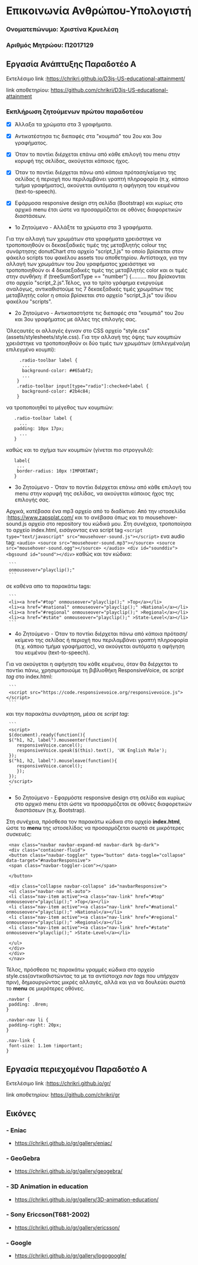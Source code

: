 # Επικοινωνία Ανθρώπου-Υπολογιστή

### Ονοματεπώνυμο: Χριστίνα Κρυελέση

### Αριθμός Μητρώου: Π2017129

## Εργασία Ανάπτυξης  Παραδοτέο Α 

Εκτελέσιμο link :https://chrikri.github.io/D3js-US-educational-attainment/

link αποθετηρίου: https://github.com/chrikri/D3js-US-educational-attainment


### Εκπλήρωση ζητούμενων πρώτου παραδοτέου

- [x]  Άλλαξα τα χρώματα στα 3 γραφήματα.

- [x] Αντικατέστησα τις διεπαφές στα "κουμπιά" του 2ου και 3ου γραφήματος.

- [x] Όταν το ποντίκι διέρχεται επάνω από κάθε επιλογή του menu στην κορυφή της σελίδας, ακούγεται κάποιος ήχος.

- [x] Όταν το ποντίκι διέρχεται πάνω από κάποια πρόταση/κείμενο της σελίδας ή περιοχή που περιλαμβάνει γραπτή πληροφορία (π.χ. κάποιο τμήμα     γραφήματος), ακούγεται αυτόματα η αφήγηση του κειμένου (text-to-speech).

- [x] Εφάρμοσα responsive design στη σελίδα (Bootstrap) και κυρίως στο αρχικό menu έτσι ώστε να προσαρμόζεται σε οθόνες διαφορετικών διαστάσεων.


 * 1ο Ζητούμενο - Αλλάξτε τα χρώματα στα 3 γραφήματα. 
 
 
 Για την αλλαγή των χρωμάτων στα γραφήματα χρειάστηκε να τροποποιηθούν οι  δεκαεξαδικές τιμές της μεταβλητής colour της συνάρτησης donutChart στο αρχείο "script_1.js" το οποίο βρίσκεται στον φάκελο scripts του φακέλου assets του αποθετηρίου. Αντίστοιχα, για την αλλαγή των χρωμάτων του 2ου γραφήματος χρειάστηκε να τροποποιηθούν οι 4 δεκαεξαδικές τιμές της μεταβλητής color και οι τιμές στην συνθήκη:                  if (treeSumSortType == "number") {.......... που  βρίσκονται στο αρχείο "script_2.js".Τέλος, για το τρίτο γράφημα ενεργούμε αναλόγως, αντικαθιστούμε τις 7 δεκαεξαδικές τιμές χρωμάτων της μεταβλητής color η οποία βρίσκεται στο αρχείο "script_3.js" του ίδιου φακέλου "scripts".
                                        

* 2ο Ζητούμενο - Αντικαταστήστε τις διεπαφές στα "κουμπιά" του 2ου και 3ου γραφήματος με άλλες της επιλογής σας. 

Όλεςαυτές οι αλλαγές έγιναν στο CSS αρχείο "style.css" (assets/stylesheets/style.css).
Για την αλλαγή της όψης των κουμπιών χρειάστηκε να τροποποιηθούν οι δύο τιμές των χρωμάτων (επιλεγμένο/μη επιλεγμένο κουμπί):
```
     .radio-toolbar label {
      ...
      background-color: ##65abf2;
      ...
    }
    .radio-toolbar input[type="radio"]:checked+label {
      background-color: #2b4c84;
    }
```
να τροποποιηθεί το μέγεθος των κουμπιών:
```
   .radio-toolbar label {
     ...
   padding: 10px 17px;
     ...
   }
```
καθώς και το σχήμα των κουμπιών (γίνεται πιο στρογγυλό):
```
   label{
    ...
    border-radius: 10px !IMPORTANT;
   }
```
* 3ο Ζητούμενο - Όταν το ποντίκι διέρχεται επάνω από κάθε επιλογή του menu στην κορυφή της σελίδας, να ακούγεται κάποιος ήχος της επιλογής σας.

 Αρχικά, κατέβασα ένα mp3 αρχείο από το διαδίκτυο: Από την ιστοσελίδα :https://www.zapsplat.com/
 και το ανέβασα όπως και το mousehover-sound.js αρχείο στο repository του κώδικά μου.  Στη συνέχεια, τροποποίησα το αρχείο index.html, εισάγοντας ενα script tag
     ```
     <script type="text/javascript" src="mousehover-sound.js"></script>
     ```
     ενα audio tag:
     ```
     <audio>
     <source src="mousehover-sound.mp3"></source>
     <source src="mousehover-sound.ogg"></source>
     </audio>
	  <div id="sounddiv"><bgsound id="sound"></div>
     ```
 	καθώς και τον κώδικα:
 
     ```
     onmouseover="playclip();"
     ```
   σε καθένα απο τα παρακάτω tags:
    	   
     ```
     <li><a href="#top" onmouseover="playclip();" >Top</a></li>
     <li><a href="#national" onmouseover="playclip();" >National</a></li>
     <li><a href="#regional" onmouseover="playclip();" >Regional</a></li>
     <li><a href="#state" onmouseover="playclip();" >State-Level</a></li>
     ```
     
 * 4ο Ζητούμενο - Όταν το ποντίκι διέρχεται πάνω από κάποια πρόταση/κείμενο της σελίδας ή περιοχή που περιλαμβάνει γραπτή πληροφορία (π.χ. κάποιο τμήμα γραφήματος), να ακούγεται αυτόματα η αφήγηση του κειμένου (text-to-speech).
 
 Για να ακούγεται η αφήγηση του κάθε κειμένου, όταν θα διέρχεται το ποντίκι πάνω, χρησιμοποιούμε τη βιβλιοθήκη ResponsiveVoice,
     σε _script tag_ στο index.html:

     ```
     <script src="https://code.responsivevoice.org/responsivevoice.js"></script>
     ```

   και την παρακάτω συνάρτηση, μέσα σε _script tag_:

     ```
     <script>
     $(document).ready(function(){
     $("h1, h2, label").mouseenter(function(){
		responsiveVoice.cancel(); 
  		responsiveVoice.speak($(this).text(), 'UK English Male');
     });
     $("h1, h2, label").mouseleave(function(){
        responsiveVoice.cancel();
    	});
     });
     </script>
     `
 
* 5ο Ζητούμενο - Εφαρμόστε responsive design στη σελίδα και κυρίως στο αρχικό menu έτσι ώστε να προσαρμόζεται σε οθόνες διαφορετικών διαστάσεων (π.χ. Bootstrap).

 Στη συνέχεια, πρόσθεσα τον παρακάτω κώδικα στο αρχείο **index.html**, ώστε το **menu** της ιστοσελίδας να προσαρμόζεται σωστά σε μικρότερες συσκευές:
 
   ```
    <nav class="navbar navbar-expand-md navbar-dark bg-dark">
    <div class="container-fluid">
    <button class="navbar-toggler" type="button" data-toggle="collapse" data-target="#navbarResponsive">
	<span class="navbar-toggler-icon"></span>
	
    </button>

    <div class="collapse navbar-collapse" id="navbarResponsive">
    <ul class="navbar-nav ml-auto">
    <li class="nav-item active"><a class="nav-link" href="#top" onmouseover="playclip();" >Top</a></li>
    <li class="nav-item active"><a class="nav-link" href="#national" onmouseover="playclip();" >National</a></li>
    <li class="nav-item active"><a class="nav-link" href="#regional" onmouseover="playclip();" >Regional</a></li>
    <li class="nav-item active"><a class="nav-link" href="#state" onmouseover="playclip();" >State-Level</a></li>

    </ul>
    </div>
    </div>
    </nav>
  ```

   Τέλος, πρόσθεσα τις παρακάτω γραμμές κώδικα στο αρχείο style.css(αντικαθιστώντας τα με τα αντίστοιχα _nav tags_ που υπήρχαν πριν), δημιουργώντας μικρές αλλαγές, αλλά και για να δουλεύει σωστά 
το **menu** σε μικρότερες οθόνες.

  ```
  .navbar {
   padding: .8rem;
  }

  .navbar-nav li {
   padding-right: 20px;
  }

  .nav-link {
   font-size: 1.1em !important;
  }
  ```



## Εργασία περιεχομένου  Παραδοτέο Α

Εκτελέσιμο link :https://chrikri.github.io/gr/ 

link αποθετηρίου: https://github.com/chrikri/gr 

## Εικόνες

### - Eniac
  - https://chrikri.github.io/gr/gallery/eniac/
  
### - GeoGebra
  - https://chrikri.github.io/gr/gallery/geogebra/
  
### - 3D Animation in education
   - https://chrikri.github.io/gr/gallery/3D-animation-education/
   
### - Sony Ericcson(T681-2002)
   - https://chrikri.github.io/gr/gallery/ericsson/
    
### - Google
 - https://chrikri.github.io/gr/gallery/logogoogle/
